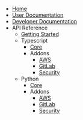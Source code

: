 * [Home](index.md)
* [User Documentation](user/)
* [Developer Documentation](dev/)
* API Reference
  * [Getting Started](api/index.md)
  * Typescript
    * [Core](api/root.typescript.md)
    * Addons
      * [AWS](api/aws.typescript.md)
      * [GitLab](api/gitlab.typescript.md)
      * [Security](api/security.typescript.md)
  * Python
    * [Core](api/root.python.md)
    * Addons
      * [AWS](api/aws.python.md)
      * [GitLab](api/gitlab.python.md)
      * [Security](api/security.python.md)
